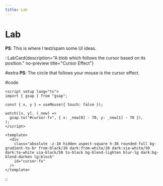 ```yaml
---
title: Lab
---
```


# Lab

**PS**: This is where I test/spam some UI ideas.

::LabCard{description="A blob which follows the cursor based on its position." no-preview title="Cursor Effect"}

#extra
**PS**: The circle that follows your mouse is the cursor effect.

#code

```vue
<script setup lang="ts">
import { gsap } from "gsap";

const { x, y } = useMouse({ touch: false });

watch([x, y], (_new) =>
  gsap.to("#cursor-fx", { x: _new[0] - 70, y: _new[1] - 70 }),
);
</script>

<template>
  <div
    class="absolute -z-10 hidden aspect-square h-36 rounded-full bg-gradient-to-br from-black/10 dark:from-white/10 dark:via-white/50 dark:to-white via-black/50 to-black bg-blend-lighten blur-lg dark:bg-blend-darken lg:block"
    id="cursor-fx"
  />
</template>
```

::
